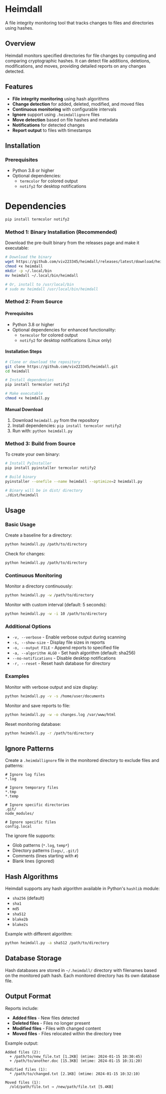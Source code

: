 # Heimdall

A file integrity monitoring tool that tracks changes to files and directories using hashes.

## Overview

Heimdall monitors specified directories for file changes by computing and comparing cryptographic hashes. It can detect file additions, deletions, modifications, and moves, providing detailed reports on any changes detected.

## Features

- **File integrity monitoring** using hash algorithms
- **Change detection** for added, deleted, modified, and moved files
- **Continuous monitoring** with configurable intervals
- **Ignore** support using `.heimdallignore` files
- **Move detection** based on file hashes and metadata
- **Notifications** for detected changes
- **Report output** to files with timestamps

## Installation

### Prerequisites

- Python 3.8 or higher
- Optional dependencies:
  - `termcolor` for colored output
  - `notify2` for desktop notifications
  
# Dependencies
```bash
pip install termcolor notify2
```
### Method 1: Binary Installation (Recommended)

Download the pre-built binary from the releases page and make it executable:

```bash
# Download the binary
wget https://github.com/viv223345/heimdall/releases/latest/download/heimdall
chmod +x heimdall
mkdir -p ~/.local/bin
mv heimdall ~/.local/bin/heimdall

# Or, install to /usr/local/bin
# sudo mv heimdall /usr/local/bin/heimdall
```

### Method 2: From Source

#### Prerequisites
- Python 3.8 or higher
- Optional dependencies for enhanced functionality:
  - `termcolor` for colored output
  - `notify2` for desktop notifications (Linux only)

#### Installation Steps
```bash
# Clone or download the repository
git clone https://github.com/viv223345/heimdall.git
cd heimdall

# Install dependencies
pip install termcolor notify2

# Make executable
chmod +x heimdall.py
```

#### Manual Download
1. Download `heimdall.py` from the repository
2. Install dependencies: `pip install termcolor notify2`
3. Run with: `python heimdall.py`

### Method 3: Build from Source

To create your own binary:

```bash
# Install PyInstaller
pip install pyinstaller termcolor notify2

# Build binary
pyinstaller --onefile --name heimdall --optimize=2 heimdall.py

# Binary will be in dist/ directory
./dist/heimdall
```

## Usage

### Basic Usage

Create a baseline for a directory:
```bash
python heimdall.py /path/to/directory
```

Check for changes:
```bash
python heimdall.py /path/to/directory
```

### Continuous Monitoring

Monitor a directory continuously:
```bash
python heimdall.py -w /path/to/directory
```

Monitor with custom interval (default: 5 seconds):
```bash
python heimdall.py -w -i 10 /path/to/directory
```

### Additional Options

- `-v, --verbose` - Enable verbose output during scanning
- `-s, --show-size` - Display file sizes in reports
- `-o, --output FILE` - Append reports to specified file
- `-a, --algorithm ALGO` - Set hash algorithm (default: sha256)
- `--no-notifications` - Disable desktop notifications
- `-r, --reset` - Reset hash database for directory

### Examples

Monitor with verbose output and size display:
```bash
python heimdall.py -v -s /home/user/documents
```

Monitor and save reports to file:
```bash
python heimdall.py -w -o changes.log /var/www/html
```

Reset monitoring database:
```bash
python heimdall.py -r /path/to/directory
```

## Ignore Patterns

Create a `.heimdallignore` file in the monitored directory to exclude files and patterns:

```
# Ignore log files
*.log

# Ignore temporary files
*.tmp
*.temp

# Ignore specific directories
.git/
node_modules/

# Ignore specific files
config.local
```

The ignore file supports:
- Glob patterns (`*.log`, `temp*`)
- Directory patterns (`logs/`, `.git/`)
- Comments (lines starting with `#`)
- Blank lines (ignored)

## Hash Algorithms

Heimdall supports any hash algorithm available in Python's `hashlib` module:

- `sha256` (default)
- `sha1`
- `md5`
- `sha512`
- `blake2b`
- `blake2s`

Example with different algorithm:
```bash
python heimdall.py -a sha512 /path/to/directory
```

## Database Storage

Hash databases are stored in `~/.heimdall/` directory with filenames based on the monitored path hash. Each monitored directory has its own database file.

## Output Format

Reports include:
- **Added files** - New files detected
- **Deleted files** - Files no longer present
- **Modified files** - Files with changed content
- **Moved files** - Files relocated within the directory tree

Example output:
```
Added files (2):
  + /path/to/new_file.txt [1.2KB] (mtime: 2024-01-15 10:30:45)
  + /path/to/another.doc [15.3KB] (mtime: 2024-01-15 10:31:20)

Modified files (1):
  * /path/to/changed.txt [2.1KB] (mtime: 2024-01-15 10:32:10)

Moved files (1):
  /old/path/file.txt → /new/path/file.txt [5.4KB]
```
